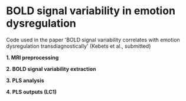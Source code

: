 # BOLD signal variability in emotion dysregulation

Code used in the paper 'BOLD signal variability correlates with emotion dysregulation transdiagnostically' (Kebets et al., submitted)

**1. MRI preprocessing**

**2. BOLD signal variability extraction**

**3. PLS analysis**

**4. PLS outputs (LC1)**

